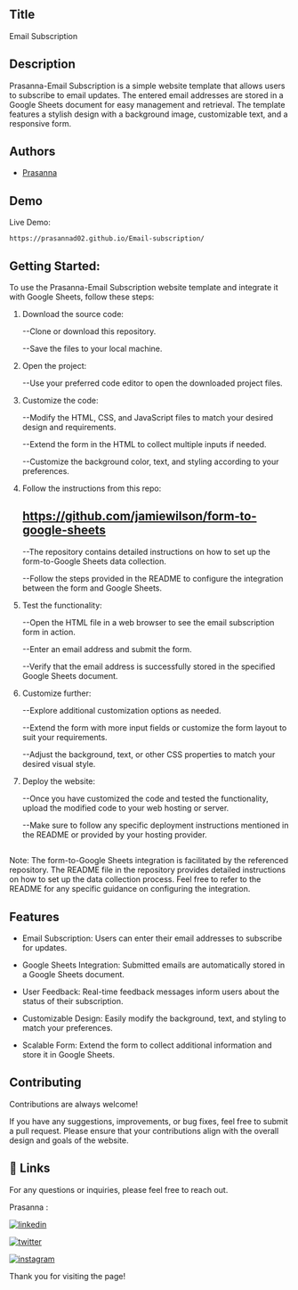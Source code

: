 
## Title

 Email Subscription
## Description 

Prasanna-Email Subscription is a simple website template that allows users to subscribe to email updates. The entered email addresses are stored in a Google Sheets document for easy management and retrieval. The template features a stylish design with a background image, customizable text, and a responsive form.




## Authors

- [Prasanna](https://github.com/Prasanna02) 


## Demo

Live Demo:

    https://prasannad02.github.io/Email-subscription/
## Getting Started:

To use the Prasanna-Email Subscription website template and integrate it with Google Sheets, follow these steps:

1) Download the source code:

    --Clone or download this repository.

    --Save the files to your local machine.
    
2) Open the project:

    --Use your preferred code editor to open the downloaded project files.

3) Customize the code:

    --Modify the HTML, CSS, and JavaScript files to match your desired design and requirements.

    --Extend the form in the HTML to collect multiple inputs if needed.
    
    --Customize the background color, text, and styling according to your preferences.

4) Follow the instructions from this repo:
    ## https://github.com/jamiewilson/form-to-google-sheets

    --The repository contains detailed instructions on how to set up the form-to-Google Sheets data collection.

    --Follow the steps provided in the README to configure the integration between the form and Google Sheets.

5) Test the functionality:

    --Open the HTML file in a web browser to see the email subscription form in action.

    --Enter an email address and submit the form.

    --Verify that the email address is successfully stored in the specified Google Sheets document.

6) Customize further:

    --Explore additional customization options as needed.

    --Extend the form with more input fields or customize the form layout to suit your requirements.

    --Adjust the background, text, or other CSS properties to match your desired visual style.

7) Deploy the website:

    --Once you have customized the code and tested the functionality, upload the modified code to your web hosting or server.

    --Make sure to follow any specific deployment instructions mentioned in the README or provided by your hosting provider.
    
## 

Note: The form-to-Google Sheets integration is facilitated by the referenced repository. The README file in the repository provides detailed instructions on how to set up the data collection process. Feel free to refer to the README for any specific guidance on configuring the integration.
## Features

- Email Subscription: Users can enter their email addresses to subscribe for updates.

- Google Sheets Integration: Submitted emails are automatically stored in a Google Sheets document.

- User Feedback: Real-time feedback messages inform users about the status of their subscription.

- Customizable Design: Easily modify the background, text, and styling to match your preferences.

- Scalable Form: Extend the form to collect additional information and store it in Google Sheets.

## Contributing

Contributions are always welcome!

If you have any suggestions, improvements, or bug fixes, feel free to submit a pull request. Please ensure that your contributions align with the overall design and goals of the website. 


## 🔗 Links

For any questions or inquiries, please feel free to reach out. 

Prasanna :

[![linkedin](https://img.shields.io/badge/linkedin-0A66C2?style=for-the-badge&logo=linkedin&logoColor=white)](https://www.linkedin.com/in/prasanna1572/)


[![twitter](https://img.shields.io/badge/twitter-1DA1F2?style=for-the-badge&logo=twitter&logoColor=white)](https://twitter.com/Hirthik_cham)

[![instagram](https://img.shields.io/badge/instagram-E4405F?style=for-the-badge&logo=instagram&logoColor=white)](https://www.instagram.com/moonstrucktraveller003/)


Thank you for visiting the page!
